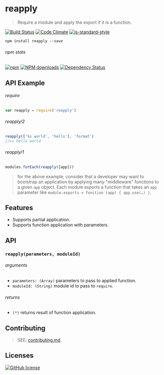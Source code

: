 # reapply
> Require a module and apply the export if it is a function.

[![Build Status](http://img.shields.io/travis/wilmoore/reapply.js.svg)](https://travis-ci.org/wilmoore/reapply.js) [![Code Climate](https://codeclimate.com/github/wilmoore/reapply.js/badges/gpa.svg)](https://codeclimate.com/github/wilmoore/reapply.js) [![js-standard-style](https://img.shields.io/badge/code%20style-standard-brightgreen.svg?style=flat)](https://github.com/feross/standard)

```shell
npm install reapply --save
```

###### npm stats

[![npm](https://img.shields.io/npm/v/reapply.svg)](https://www.npmjs.org/package/reapply) [![NPM downloads](http://img.shields.io/npm/dm/reapply.svg)](https://www.npmjs.org/package/reapply) [![Dependency Status](https://gemnasium.com/wilmoore/reapply.js.svg)](https://gemnasium.com/wilmoore/reapply.js)

## API Example

###### require

```js
var reapply = require('reapply')
```

###### reapply/2

```js
reapply(['%s world', 'hello'], 'format')
//=> hello world
```

###### reapply/1

```js
modules.forEach(reapply([app]))
```

> for the above example, consider that a developer may want to bootstrap an application by applying many "middleware" functions to a given `app` object. Each module exports a function that takes an `app` parameter like `module.exports = function (app) { app.use(…) }`.

## Features

 - Supports partial application.
 - Supports function application with parameters.

## API

### `reapply(parameters, moduleId)`

###### arguments

 - `parameters: (Array)` parameters to pass to applied function.
 - `moduleId: (String)` module id to pass to `require`.

###### returns

 - `(*)` returns result of function application.

## Contributing

> SEE: [contributing.md](contributing.md)

## Licenses

[![GitHub license](https://img.shields.io/github/license/wilmoore/reapply.js.svg)](https://github.com/wilmoore/reapply.js/blob/master/license)
